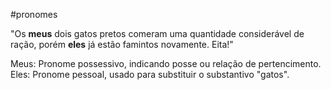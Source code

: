 #pronomes

"Os **meus** dois gatos pretos comeram uma quantidade considerável de ração, porém **eles** já estão famintos novamente. Eita!"

Meus: Pronome possessivo, indicando posse ou relação de pertencimento.
Eles: Pronome pessoal, usado para substituir o substantivo "gatos".